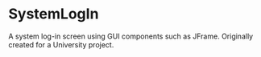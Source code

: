 # SystemLogIn
A system log-in screen using GUI components such as JFrame. Originally created for a University project.
